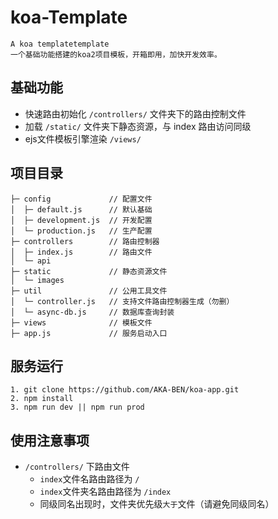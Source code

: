 # koa-Template

```
A koa templatetemplate
一个基础功能搭建的koa2项目模板，开箱即用，加快开发效率。
```

## 基础功能

-  快速路由初始化 `/controllers/` 文件夹下的路由控制文件
-  加载 `/static/` 文件夹下静态资源，与 index 路由访问同级
-  ejs文件模板引擎渲染  `/views/`

## 项目目录

```
├─ config             // 配置文件
│  ├─ default.js      // 默认基础
│  ├─ development.js  // 开发配置
│  └─ production.js   // 生产配置
├─ controllers        // 路由控制器
│  ├─ index.js        // 路由文件
│  └─ api
├─ static             // 静态资源文件
│  └─ images
├─ util               // 公用工具文件
│  └─ controller.js   // 支持文件路由控制器生成（勿删）
│  └─ async-db.js     // 数据库查询封装
├─ views              // 模板文件
├─ app.js             // 服务启动入口
```

## 服务运行

```
1. git clone https://github.com/AKA-BEN/koa-app.git
2. npm install
3. npm run dev || npm run prod
```

## 使用注意事项

- `/controllers/` 下路由文件
  - `index`文件名路由路径为 `/`
  - `index`文件夹名路由路径为 `/index`
  - 同级同名出现时，文件夹优先级`大于`文件（请避免同级同名）